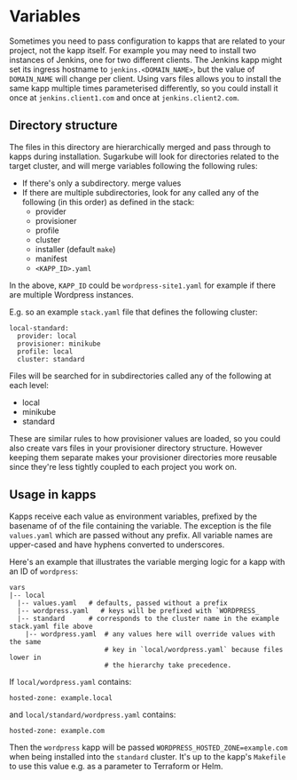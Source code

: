 # Variables
Sometimes you need to pass configuration to kapps that are related to your 
project, not the kapp itself. For example you may need to install two instances
of Jenkins, one for two different clients. The Jenkins kapp might set its 
ingress hostname to `jenkins.<DOMAIN_NAME>`, but the value of `DOMAIN_NAME` 
will change per client. Using vars files allows you to install the same kapp
multiple times parameterised differently, so you could install it once at 
`jenkins.client1.com` and once at `jenkins.client2.com`. 

## Directory structure
The files in this directory are hierarchically merged and pass through to kapps
during installation. Sugarkube will look for directories related to the target 
cluster, and will merge variables following the following rules:

* If there's only a subdirectory. merge values
* If there are multiple subdirectories, look for any called any of the 
  following (in this order) as defined in the stack:
  * provider
  * provisioner
  * profile
  * cluster
  * installer (default `make`)
  * manifest
  * `<KAPP_ID>.yaml`      
  
In the above, `KAPP_ID` could be `wordpress-site1.yaml` for example if there 
are multiple Wordpress instances.

E.g. so an example `stack.yaml` file that defines the following cluster:
```
local-standard:
  provider: local
  provisioner: minikube
  profile: local
  cluster: standard
```
Files will be searched for in subdirectories called any of the following at 
each level:
* local
* minikube
* standard

These are similar rules to how provisioner values are loaded, so you could also
create vars files in your provisioner directory structure. However keeping them
separate makes your provisioner directories more reusable since they're less
tightly coupled to each project you work on. 

## Usage in kapps
Kapps receive each value as environment variables, prefixed by the basename of 
of the file containing the variable. The exception is the file `values.yaml`
which are passed without any prefix. All variable names are upper-cased and have
hyphens converted to underscores.

Here's an example that illustrates the variable merging logic for a kapp with
an ID of `wordpress`:
```
vars
|-- local
  |-- values.yaml   # defaults, passed without a prefix
  |-- wordpress.yaml   # keys will be prefixed with `WORDPRESS_
  |-- standard      # corresponds to the cluster name in the example stack.yaml file above
    |-- wordpress.yaml  # any values here will override values with the same 
                        # key in `local/wordpress.yaml` because files lower in 
                        # the hierarchy take precedence. 
```
If `local/wordpress.yaml` contains:
```
hosted-zone: example.local
```
and `local/standard/wordpress.yaml` contains:
```
hosted-zone: example.com
```
Then the `wordpress` kapp will be passed `WORDPRESS_HOSTED_ZONE=example.com` 
when being installed into the `standard` cluster. It's up to the kapp's 
`Makefile` to use this value e.g. as a parameter to Terraform or Helm.
